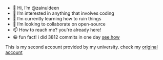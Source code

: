 

- 👋 Hi, I’m @zainuldeen
- 👀 I’m interested in anything that involves coding
- 🌱 I’m currently learning how to ruin things
- 💞️ I’m looking to collaborate on open-source
- 📫 How to reach me? you're already here!
- 😀 fun fact! i did 3812 commits in one day [see how](https://github.com/zain-ul-din-zafar?tab=overview&from=2024-06-01&to=2024-06-30)

This is my second account provided by my university. check my [original account](https://github.com/Zain-ul-din)
